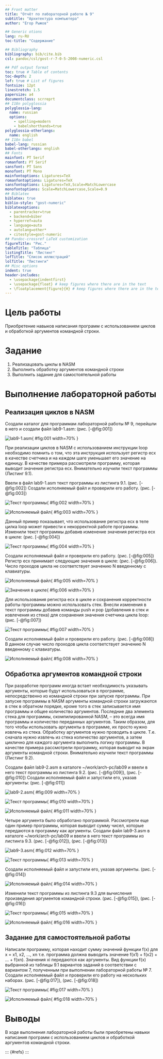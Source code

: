 ```yaml
---
## Front matter
title: "Отчёт по лабораторной работе № 9"
subtitle: "Архитектура компьютера"
author: "Егор Рыжов"

## Generic otions
lang: ru-RU
toc-title: "Содержание"

## Bibliography
bibliography: bib/cite.bib
csl: pandoc/csl/gost-r-7-0-5-2008-numeric.csl

## Pdf output format
toc: true # Table of contents
toc-depth: 2
lof: true # List of figures
fontsize: 12pt
linestretch: 1.5
papersize: a4
documentclass: scrreprt
## I18n polyglossia
polyglossia-lang:
  name: russian
  options:
	- spelling=modern
	- babelshorthands=true
polyglossia-otherlangs:
  name: english
## I18n babel
babel-lang: russian
babel-otherlangs: english
## Fonts
mainfont: PT Serif
romanfont: PT Serif
sansfont: PT Sans
monofont: PT Mono
mainfontoptions: Ligatures=TeX
romanfontoptions: Ligatures=TeX
sansfontoptions: Ligatures=TeX,Scale=MatchLowercase
monofontoptions: Scale=MatchLowercase,Scale=0.9
## Biblatex
biblatex: true
biblio-style: "gost-numeric"
biblatexoptions:
  - parentracker=true
  - backend=biber
  - hyperref=auto
  - language=auto
  - autolang=other*
  - citestyle=gost-numeric
## Pandoc-crossref LaTeX customization
figureTitle: "Рис."
tableTitle: "Таблица"
listingTitle: "Листинг"
lofTitle: "Список иллюстраций"
lolTitle: "Листинги"
## Misc options
indent: true
header-includes:
  - \usepackage{indentfirst}
  - \usepackage{float} # keep figures where there are in the text
  - \floatplacement{figure}{H} # keep figures where there are in the text
---
```


# Цель работы

Приобретение навыков написания программ с использованием циклов и
обработкой аргументов командной строки.

# Задание
1. Реализацовать циклы в NASM
2. Выполнить обработку аргументов командной строки
3. Выполнить задание для самостоятельной работы

# Выполнение лабораторной работы

## Реализация циклов в NASM

Создали каталог для программам лабораторной работы № 9, перейшли в
него и создали файл lab9-1.asm: (рис. [-@fig:001])

![lab9-1.asm](image/1.png){ #fig:001 width=70% }

При реализации циклов в NASM с использованием инструкции loop необходимо помнить о том, что эта инструкция использует регистр ecx в качестве
счетчика и на каждом шаге уменьшает его значение на единицу. В качестве
примера рассмотрели программу, которая выводит значение регистра ecx. Внимательно изучили текст программы (Листинг 9.1).

Ввели в файл lab9-1.asm текст программы из листинга 9.1. (рис. [-@fig:002]) Создали исполняемый файл и проверили его работу. (рис. [-@fig:003])

![Текст программы](image/2.png){ #fig:002 width=70% }

![Исполняемый файл](image/3.png){ #fig:003 width=70% }

Данный пример показывает, что использование регистра ecx в теле цилка
loop может привести к некорректной работе программы. Изменили текст программы добавив изменение значения регистра ecx в цикле: (рис. [-@fig:004])

![Текст программы](image/4.png){ #fig:004 width=70% }

Создали исполняемый файл и проверили его работу. (рис. [-@fig:005])
Регистр ecx принимает следующие значения в цикле: (рис. [-@fig:006]). Число проходов цикла не соответствует значению N введенному с клавиатуры.

![Исполняемый файл](image/5.png){ #fig:005 width=70% }

![Значения в цикле](image/6.png){ #fig:006 width=70% }

Для использования регистра ecx в цикле и сохранения корректности работы
программы можно использовать стек. Внесли изменения в текст программы
добавив команды push и pop (добавления в стек и извлечения из стека) для
сохранения значения счетчика цикла loop: (рис. [-@fig:007])

![Текст программы](image/7.png){ #fig:007 width=70% }

Создали исполняемый файл и проверили его работу. (рис. [-@fig:008]) В данном случае число проходов цикла соответствует значению N введенному с клавиатуры.

![Исполняемый файл](image/8.png){ #fig:008 width=70% }

## Обработка аргументов командной строки

При разработке программ иногда встает необходимость указывать аргументы,
которые будут использоваться в программе, непосредственно из командной
строки при запуске программы.
При запуске программы в NASM аргументы командной строки загружаются
в стек в обратном порядке, кроме того в стек записывается имя программы и
общее количество аргументов. Последние два элемента стека для программы,
скомпилированной NASM, – это всегда имя программы и количество переданных аргументов.
Таким образом, для того чтобы использовать аргументы в программе, их просто нужно извлечь из стека. Обработку аргументов нужно проводить в цикле.
Т.е. сначала нужно извлечь из стека количество аргументов, а затем циклично
для каждого аргумента выполнить логику программы. В качестве примера рассмотрели программу, которая выводит на экран аргументы командной строки.
Внимательно изучили текст программы (Листинг 9.2).

Создали файл lab9-2.asm в каталоге ~/work/arch-pc/lab09 и ввели в него
текст программы из листинга 9.2. (рис. [-@fig:009]), (рис. [-@fig:010]) 
Создали исполняемый файл и запустили его, указав аргументы: (рис. [-@fig:011]) 

![lab9-2.asm](image/9.png){ #fig:009 width=70% }

![Текст программы](image/10.png){ #fig:010 width=70% }

![Исполняемый файл](image/11.png){ #fig:011 width=70% }

Четыре аргумента было обработано программой.
Рассмотрели еще один пример программы, которая выводит сумму чисел,
которые передаются в программу как аргументы. Создали файл lab9-3.asm в каталоге ~/work/arch-pc/lab09 и ввели в него текст программы из листинга 9.3. (рис. [-@fig:012]), (рис. [-@fig:013])

![lab9-3.asm](image/12.png){ #fig:012 width=70% }

![Текст программы](image/13.png){ #fig:013 width=70% }

Создали исполняемый файл и запустили его, указав аргументы. (рис. [-@fig:014])

![Исполняемый файл](image/14.png){ #fig:014 width=70% }

Изменили текст программы из листинга 9.3 для вычисления произведения
аргументов командной строки. (рис. [-@fig:015]), (рис. [-@fig:016])

![Текст программы](image/15.png){ #fig:015 width=70% }

![Исполняемый файл](image/16.png){ #fig:016 width=70% }

## Задание для самостоятельной работы

Написали программу, которая находит сумму значений функции f(x)
для x = x1, x2, ..., xn т.е. программа должна выводить значение f(x1) + f(x2) + ... + f(xn). Значения xi передаются как аргументы. Вид функции f(x)
выбранной из таблицы 9.1 вариантов заданий в соответствии с вариантом 7, полученным при выполнении лабораторной работы № 7. Создали исполняемый файл и проверили его работу на нескольких наборах. (рис. [-@fig:017]), (рис. [-@fig:018])

![Текст программы](image/17.png){ #fig:017 width=70% }

![Исполняемый файл](image/18.png){ #fig:018 width=70% }

# Выводы

В ходе выполнения лабораторной работы были приобретены навыки написания программ с использованием циклов и обработкой аргументов командной строки.

::: {#refs}
:::
